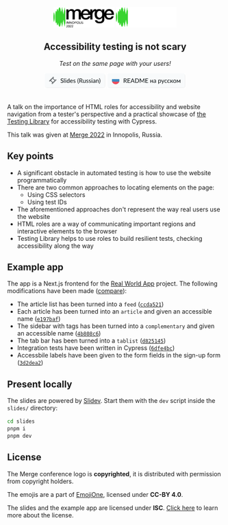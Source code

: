 <div align="center">
  <img src="./slides/public/merge-conference-logo.svg#gh-light-mode-only" alt="Merge conference, Innopolis, 2022" height="48" />
  <img src="./.github/readme-assets/merge-conference-logo-dark.svg#gh-dark-mode-only" alt="Merge conference, Innopolis, 2022" height="48" />
  
  ## Accessibility testing is not scary
  
  _Test on the same page with your users!_
  
  <!--<a>
    <img alt="Talk in Russian" src="./.github/readme-assets/talk-en.svg" height="36" /></a>-->
  <a href="https://illright.github.io/a11y-testing-is-not-scary/">
    <img alt="Slides in Russian" src="https://github.com/illright/a11y-testing-is-not-scary/raw/main/.github/readme-assets/slides-en.svg" height="36" /></a>
  <a href="./README.ru.md">
    <img alt="README на русском" src="./.github/readme-assets/readme-in-russian.svg" height="36" /></a>
</div>

<br />

A talk on the importance of HTML roles for accessibility and website navigation from a tester's perspective and a practical showcase of [the Testing Library](https://testing-library.com/) for accessibility testing with Cypress.

This talk was given at [Merge 2022](https://mergeconf.ru/) in Innopolis, Russia.

## Key points

* A significant obstacle in automated testing is how to use the website programmatically
* There are two common approaches to locating elements on the page:
  * Using CSS selectors
  * Using test IDs
* The aforementioned approaches don't represent the way real users use the website  
* HTML roles are a way of communicating important regions and interactive elements to the browser 
* Testing Library helps to use roles to build resilient tests, checking accessibility along the way

## Example app

The app is a Next.js frontend for the [Real World App](https://realworld.io/) project. The following modifications have been made ([compare](https://github.com/illright/next-realworld-example-app/compare/main...a11y)):

* The article list has been turned into a `feed` ([`ccda521`](https://github.com/illright/next-realworld-example-app/commit/ccda52106e7cec9208b1fa4d73dee88ee1b813b2))
* Each article has been turned into an `article` and given an accessible name ([`e197baf`](https://github.com/illright/next-realworld-example-app/commit/e197baf8c7a66a62821d57c7a41de3980b02ee6d))
* The sidebar with tags has been turned into a `complementary` and given an accessible name ([`4b808c6`](https://github.com/illright/next-realworld-example-app/commit/4b808c670e96bd95d3d5ffc3a7f7c94a27b13612))
* The tab bar has been turned into a `tablist` ([`d825145`](https://github.com/illright/next-realworld-example-app/commit/d825145b838cac08c5ca65723f71ca757bc000b6))
* Integration tests have been written in Cypress ([`6dfe4bc`](https://github.com/illright/next-realworld-example-app/commit/6dfe4bc1b85893be9859aec475c92b516201e75a))
* Accessbile labels have been given to the form fields in the sign-up form ([`3d2dea2`](https://github.com/illright/next-realworld-example-app/commit/3d2dea2c918972df085bc8840099bb18ea452fdb))

## Present locally

The slides are powered by [Slidev](https://sli.dev). Start them with the `dev` script inside the `slides/` directory:

```bash
cd slides
pnpm i
pnpm dev
```

## License

The Merge conference logo is **copyrighted**, it is distributed with permission from copyright holders.

The emojis are a part of [EmojiOne](https://www.joypixels.com/), licensed under **CC-BY 4.0**.

The slides and the example app are licensed under **ISC**. [Click here](https://choosealicense.com/licenses/isc/) to learn more about the license.

